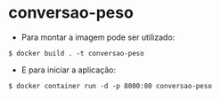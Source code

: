 # conversao-peso

- Para montar a imagem pode ser utilizado:

``` 
$ docker build . -t conversao-peso
```

- E para iniciar a aplicação:

``` 
$ docker container run -d -p 8000:80 conversao-peso
```
